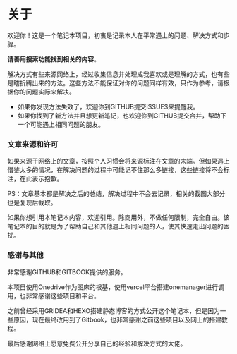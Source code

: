 # 关于

欢迎你！这是一个笔记本项目，初衷是记录本人在平常遇上的问题、解决方式和步骤。

**请善用搜索功能找到相关的内容**。

解决方式有些来源网络上，经过收集信息并处理成我喜欢或是理解的方式，也有些是瞎折腾出来的方法。这些方法不能保证对你的问题同样有效，只作为参考，请根据你的问题实际来解决。

* 如果你发现方法失效了，欢迎你到GITHUB提交ISSUES来提醒我。
* 如果你找到了新方法并且想更新笔记，也欢迎你到GITHUB提交合并，帮助下一个可能遇上相同问题的朋友。

### 文章来源和许可

如果来源于网络上的文章，按照个人习惯会将来源标注在文章的末端。但如果遇上借鉴太多的情况，在解决问题的过程中可能记不住那么多链接，这些链接将不会标注，在此表示抱歉。

PS：文章基本都是解决之后的总结，解决过程中不会去记录，相关的截图大部分也是复现后截取。

如果你想引用本笔记本内容，欢迎引用。除商用外，不做任何限制，完全自由。该笔记本的目的就是为了帮助自己和其他遇上相同问题的人，使其快速走出问题的困扰。

### 感谢与其他

非常感谢GITHUB和GITBOOK提供的服务。

本项目使用Onedrive作为图床的根基，使用vercel平台搭建onemanager进行调用，也非常感谢这些项目和平台。

之前曾经采用GRIDEA和HEXO搭建静态博客的方式公开这个笔记本，但是因为一些原因，现在最终改用到了Gitbook，也非常感谢之前这些项目以及网上的搭建教程。

最后感谢网络上愿意免费公开分享自己的经验和解决方式的大佬。
